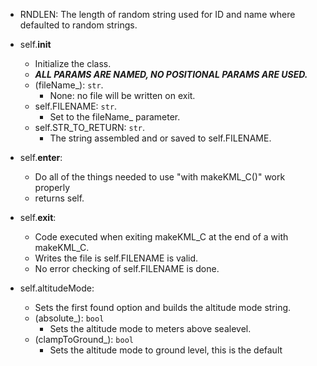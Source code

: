 

  - RNDLEN: The length of random string used for ID and name where defaulted to random strings.

  - self.__init__
    - Initialize the class.
    - ***ALL PARAMS ARE NAMED, NO POSITIONAL PARAMS ARE USED.***
    - (fileName_): `str`.
      - None: no file will be written on exit.
    - self.FILENAME: `str`.
      - Set to the fileName_ parameter.
    - self.STR_TO_RETURN: `str`.
      - The string assembled and or saved to self.FILENAME.
  - self.__enter__:
    - Do all of the things needed to use "with makeKML_C()" work properly
    - returns self.
  - self.__exit__:
    - Code executed when exiting makeKML_C at the end of a with makeKML_C.
    - Writes the file is self.FILENAME is valid.
    - No error checking of self.FILENAME is done.
  - self.altitudeMode:
    - Sets the first found option and builds the altitude mode string.
    - (absolute_): `bool`
      - Sets the altitude mode to meters above sealevel.
    - (clampToGround_): `bool`
      - Sets the altitude mode to ground level, this is the default
